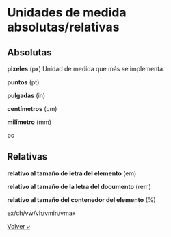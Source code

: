 # Unidades de medida absolutas/relativas

## Absolutas

**pixeles** (px) Unidad de medida que más se implementa.

**puntos** (pt)

**pulgadas** (in)

**centímetros** (cm)

**milímetro** (mm)

pc

## Relativas

**relativo al tamaño de letra del elemento** (em)

**relativo al tamaño de la letra del documento** (rem)

**relativo al tamaño del contenedor del elemento** (%)

ex/ch/vw/vh/vmin/vmax


[Volver &ldca;](../README.md)